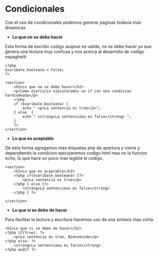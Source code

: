 # Condicionales

Con el uso de condicionales podemos generar paginas todavia mas dinamicas

- **Lo que no se debe hacer**

Esta forma de escribir codigo auqnue es valida, no se debe hacer ya que genera una lectura muy confusa y nos acerca al desarrollo de codigo espaghetti

```
<?php 
$varibale_booleana = false;
?>
```
```
<section>
    <h2>Lo que no se debe hacer</h2>
    <p>Como ejercicio ejecutaremos un if con una condicion hardcodeada</p>
    <?php   
    if ($varibale_booleana) {
        echo " <p>La sentencia es true</p>";
    } else  {
        echo " <strong>La sentenciooa es false</strong> ";
    }
    ?>
</section>
```

- **Lo que es aceptable**

De esta forma agregamos mas etiquetas php de apertura y cierre y dependiendo la condicion ejecutaremos codigo html mas no la funcion echo, lo que hace un poco mas legible el codigo.

```
<section>
    <h2>Lo que es aceptable</h2>
    <?php if($varibale_booleana) {?>
        <p>La sentencia es true</p>
    <?php } else {?>
        <strong>La sentenciooa es false</strong>
    <?php } ?>

</section>
```

- **Lo que si se debe de hacer**

Para facilitar la lectura y escritura hacemos uso de una sintaxis mas corta.

```
<h2>Lo que si se debe de hacer</h2>
<?php if(true): ?>
    <p>La sentencia es true, Bienvenido</p>
<?php else: ?>
    <strong>La sentenciooa es false</strong>
<?php endif ?>

```